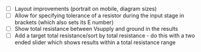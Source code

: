 - [ ] Layout improvements (portrait on mobile, diagram sizes)
- [ ] Allow for specifying tolerance of a resistor during the input stage in brackets (which also sets its E number)
- [ ] Show total resistance between Vsupply and ground in the results
- [ ] Add a target total resistance/sort by total resistance - do this with a two ended slider which shows results within a total resistance range
